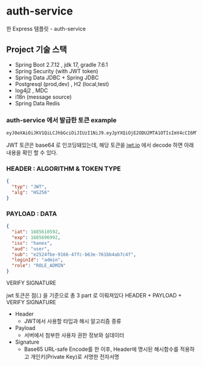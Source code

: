 # auth-service
한 Express 템플릿 - auth-service

## Project 기술 스택
- Spring Boot 2.7.12 , jdk 17, gradle 7.6.1
- Spring Security (with JWT token)
- Spring Data JDBC + Spring JDBC
- Postgresql (prod,dev) , H2 (local,test)
- log4j2 , MDC
- i18n (message source)
- Spring Data Redis

### auth-service 에서 발급한 토큰 example
```
eyJ0eXAiOiJKV1QiLCJhbGciOiJIUzI1NiJ9.eyJpYXQiOjE2ODU2MTA1OTIsImV4cCI6MTY4NTY5Njk5MiwiaXNzIjoiaGFuZXgiLCJhdWQiOiJ1c2VyIiwic3ViIjoiZTI1MjRmYmUtOTE2Ni00N2ZjLWI2M2UtNzYxYmI0YWI3YzRmIiwibG9naW5JZCI6ImFkbWluIiwicm9sZSI6IlJPTEVfQURNSU4ifQ.IiWVElaKtto6fJEcxsTsHr2p6z7jsohb3Ue_rZlVxz8
```
JWT 토큰은 base64 로 인코딩돼있는데, 해당 토큰을 [jwt.io](https://jwt.io/) 에서 decode 하면 아래 내용을 확인 할 수 있다.


###  HEADER : ALGORITHM & TOKEN TYPE
```json
{
  "typ": "JWT",
  "alg": "HS256"
}
```

### PAYLOAD : DATA
```json
{
  "iat": 1685610592,
  "exp": 1685696992,
  "iss": "hanex",
  "aud": "user",
  "sub": "e2524fbe-9166-47fc-b63e-761bb4ab7c4f",
  "loginId": "admin",
  "role": "ROLE_ADMIN"
}
```
VERIFY SIGNATURE

jwt 토큰은 점(.) 을 기준으로 총 3 part 로 이뤄져있다
HEADER + PAYLOAD + VERIFY SIGNATURE

- Header
  - JWT에서 사용할 타입과 해시 알고리즘 종류
- Payload
  - 서버에서 첨부한 사용자 권한 정보와 실데이터
- Signature
  - Base65 URL-safe Encode를 한 이후, Header에 명시된 해시함수를 적용하고 개인키(Private Key)로 서명한 전자서명